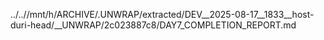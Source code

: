 ../..//mnt/h/ARCHIVE/.UNWRAP/extracted/DEV__2025-08-17__1833__host-duri-head/__UNWRAP/2c023887c8/DAY7_COMPLETION_REPORT.md